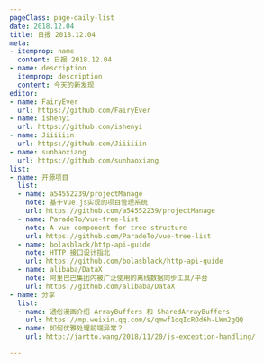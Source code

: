 ```yaml
---
pageClass: page-daily-list
date: 2018.12.04
title: 日报 2018.12.04
meta:
- itemprop: name
  content: 日报 2018.12.04
- name: description
  itemprop: description
  content: 今天的新发现
editor:
- name: FairyEver
  url: https://github.com/FairyEver
- name: ishenyi
  url: https://github.com/ishenyi
- name: Jiiiiiin
  url: https://github.com/Jiiiiiin
- name: sunhaoxiang
  url: https://github.com/sunhaoxiang
list:
- name: 开源项目
  list:
  - name: a54552239/projectManage
    note: 基于Vue.js实现的项目管理系统
    url: https://github.com/a54552239/projectManage
  - name: ParadeTo/vue-tree-list
    note: A vue component for tree structure
    url: https://github.com/ParadeTo/vue-tree-list
  - name: bolasblack/http-api-guide
    note: HTTP 接口设计指北
    url: https://github.com/bolasblack/http-api-guide
  - name: alibaba/DataX
    note: 阿里巴巴集团内被广泛使用的离线数据同步工具/平台
    url: https://github.com/alibaba/DataX
- name: 分享
  list:
  - name: 通俗漫画介绍 ArrayBuffers 和 SharedArrayBuffers
    url: https://mp.weixin.qq.com/s/qmwf1qqIcROd6h-LWm2gQQ
  - name: 如何优雅处理前端异常？
    url: http://jartto.wang/2018/11/20/js-exception-handling/

---
```


<daily-list v-bind="$page.frontmatter"/>
